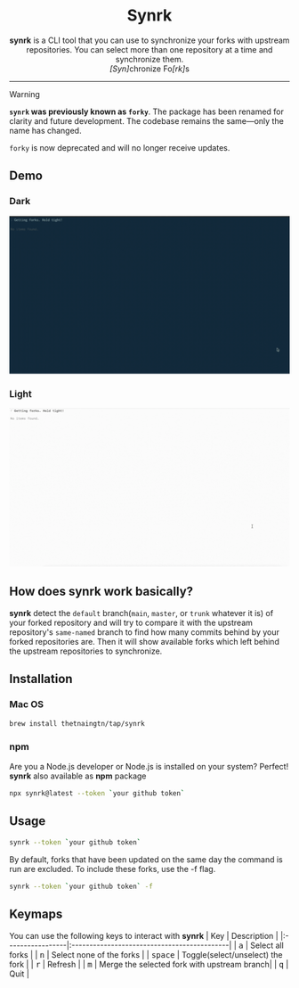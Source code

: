 <h1 align="center">
    Synrk
</h1>
<p align="center">
    <b>synrk</b> is a CLI tool that you can use to synchronize your forks with upstream repositories. You can select more than one repository at a time and synchronize them.<br>
    <i>[Syn]</i>chronize Fo<i>[rk]</i>s
</p>

----



>[!warning]
> **`synrk` was previously known as `forky`**. The package has been renamed for clarity and future development. The codebase remains the same—only the name has changed.  
>  
> `forky` is now deprecated and will no longer receive updates.



## Demo
### Dark
![forky-dark](./forky-dark.gif)
### Light
![forky-light](./forky-light.gif)
## How does synrk work basically?
**synrk** detect the `default` branch(`main`, `master`, or `trunk` whatever it is) of your forked repository and will try to compare it with the upstream repository's `same-named` branch to find how many commits behind by your forked repositories are. Then it will show available forks which left behind the upstream repositories to synchronize.
## Installation
### Mac OS
```sh
brew install thetnaingtn/tap/synrk
```
### npm
Are you a Node.js developer or Node.js is installed on your system? Perfect! **synrk** also available as **npm** package
```sh
npx synrk@latest --token `your github token`
```

## Usage
```sh
synrk --token `your github token`
```
By default, forks that have been updated on the same day the command is run are excluded. To include these forks, use the -f flag.

```sh
synrk --token `your github token` -f
```
## Keymaps
You can use the following keys to interact with **synrk**
| Key              | Description                                 |
|:-----------------|:--------------------------------------------|
| <kbd>a</kbd>     | Select all forks                            |
| <kbd>n</kbd>     | Select none of the forks                    |
| <kbd>space</kbd> | Toggle(select/unselect) the fork            |
| <kbd>r</kbd>     | Refresh                                     |
| <kbd>m</kbd>     | Merge the selected fork with upstream branch|
| <kbd>q</kbd>     | Quit                                        |
